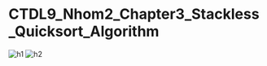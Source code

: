 # CTDL9_Nhom2_Chapter3_Stackless_Quicksort_Algorithm
![h1](https://user-images.githubusercontent.com/92256900/209522226-db70efbe-e50a-42f2-bc21-eb034abb474e.jpg)
![h2](https://user-images.githubusercontent.com/92256900/209522263-27906c20-84a8-4593-9584-efe901889d4c.png)
